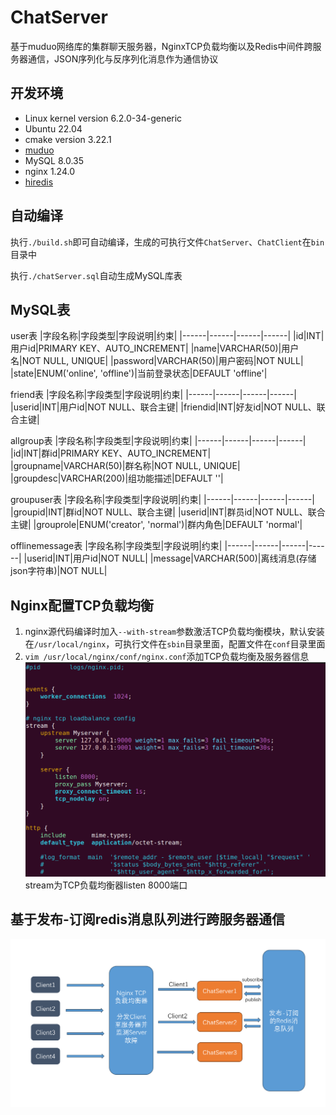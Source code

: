 # ChatServer
基于muduo网络库的集群聊天服务器，NginxTCP负载均衡以及Redis中间件跨服务器通信，JSON序列化与反序列化消息作为通信协议

## 开发环境
- Linux kernel version 6.2.0-34-generic
- Ubuntu 22.04
- cmake version 3.22.1
- [muduo](https://github.com/chenshuo/muduo)
- MySQL 8.0.35
- nginx 1.24.0
- [hiredis](https://github.com/redis/hiredis)

## 自动编译
执行`./build.sh`即可自动编译，生成的可执行文件`ChatServer`、`ChatClient`在`bin`目录中

执行`./chatServer.sql`自动生成MySQL库表

## MySQL表
user表
|字段名称|字段类型|字段说明|约束|
|------|------|------|------|
|id|INT|用户id|PRIMARY KEY、AUTO_INCREMENT|
|name|VARCHAR(50)|用户名|NOT NULL, UNIQUE|
|password|VARCHAR(50)|用户密码|NOT NULL|
|state|ENUM('online', 'offline')|当前登录状态|DEFAULT 'offline'|

friend表
|字段名称|字段类型|字段说明|约束|
|------|------|------|------|
|userid|INT|用户id|NOT NULL、联合主键|
|friendid|INT|好友id|NOT NULL、联合主键|

allgroup表
|字段名称|字段类型|字段说明|约束|
|------|------|------|------|
|id|INT|群id|PRIMARY KEY、AUTO_INCREMENT|
|groupname|VARCHAR(50)|群名称|NOT NULL, UNIQUE|
|groupdesc|VARCHAR(200)|组功能描述|DEFAULT ''|

groupuser表
|字段名称|字段类型|字段说明|约束|
|------|------|------|------|
|groupid|INT|群id|NOT NULL、联合主键|
|userid|INT|群员id|NOT NULL、联合主键|
|grouprole|ENUM('creator', 'normal')|群内角色|DEFAULT 'normal'|

offlinemessage表
|字段名称|字段类型|字段说明|约束|
|------|------|------|------|
|userid|INT|用户id|NOT NULL|
|message|VARCHAR(500)|离线消息(存储json字符串)|NOT NULL|


## Nginx配置TCP负载均衡
1. nginx源代码编译时加入`--with-stream`参数激活TCP负载均衡模块，默认安装在`/usr/local/nginx`，可执行文件在`sbin`目录里面，配置文件在`conf`目录里面
2. `vim /usr/local/nginx/conf/nginx.conf`添加TCP负载均衡及服务器信息
![Nginx配置TCP负载均衡](./READMEPicture/Nginx配置TCP负载均衡.png)
stream为TCP负载均衡器listen 8000端口

## 基于发布-订阅redis消息队列进行跨服务器通信
![跨服务器通信](./READMEPicture/redis跨服务器通信.png)
